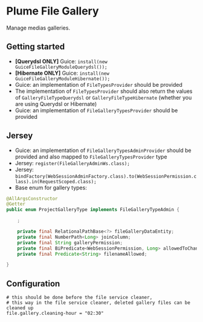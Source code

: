 Plume File Gallery
==================

Manage medias galleries.

Getting started
---------------
- **[Querydsl ONLY]** Guice: `install(new GuiceFileGalleryModuleQuerydsl());`
- **[Hibernate ONLY]** Guice: `install(new GuiceFileGalleryModuleHibernate());`
- Guice: an implementation of `FileTypesProvider` should be provided
- The implementation of `FileTypesProvider` should also return the values
of `GalleryFileTypeQuerydsl` or `GalleryFileTypeHibernate` (whether you are using Querydsl or Hibernate)
- Guice: an implementation of `FileGalleryTypesProvider` should be provided

Jersey
------
- Guice: an implementation of `FileGalleryTypesAdminProvider` should be provided and also mapped to 
`FileGalleryTypesProvider` type
- Jersey: `register(FileGalleryAdminWs.class);`
- Jersey: `bindFactory(WebSessionAdminFactory.class).to(WebSessionPermission.class).in(RequestScoped.class);`
- Base enum for gallery types:
```java
@AllArgsConstructor
@Getter
public enum ProjectGalleryType implements FileGalleryTypeAdmin {

	;

	private final RelationalPathBase<?> fileGalleryDataEntity;
	private final NumberPath<Long> joinColumn;
	private final String galleryPermission;
	private final BiPredicate<WebSessionPermission, Long> allowedToChangeGallery;
	private final Predicate<String> filenameAllowed;

}
```




Configuration
-------------
```
# this should be done before the file service cleaner,
# this way in the file service cleaner, deleted gallery files can be cleaned up
file.gallery.cleaning-hour = "02:30"
```